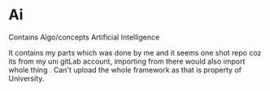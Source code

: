 # Ai
Contains Algo/concepts Artificial Intelligence

It contains my parts which was done by me and it seems one shot repo coz its from my uni gitLab account, importing from there would also import whole thing .
Can't upload the whole framework as that is property of University.
